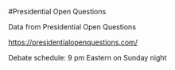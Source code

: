 #Presidential Open Questions

Data from Presidential Open Questions

https://presidentialopenquestions.com/

Debate schedule: 9 pm Eastern on Sunday night


